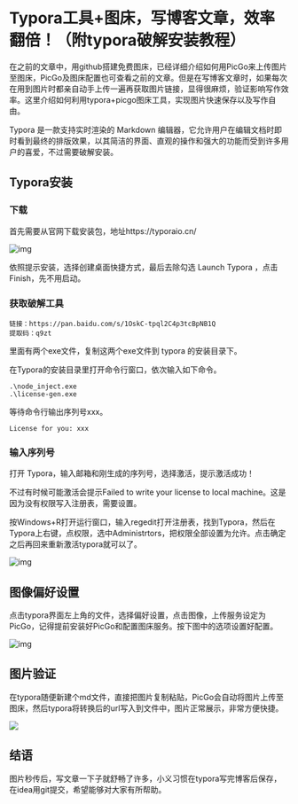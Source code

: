# Typora工具+图床，写博客文章，效率翻倍！（附typora破解安装教程）



在之前的文章中，用github搭建免费图床，已经详细介绍如何用PicGo来上传图片至图床，PicGo及图床配置也可查看之前的文章。但是在写博客文章时，如果每次在用到图片时都亲自动手上传一遍再获取图片链接，显得很麻烦，验证影响写作效率。这里介绍如何利用typora+picgo图床工具，实现图片快速保存以及写作自由。

Typora 是一款支持实时渲染的 Markdown 编辑器，它允许用户在编辑文档时即时看到最终的排版效果，以其简洁的界面、直观的操作和强大的功能而受到许多用户的喜爱，不过需要破解安装。
## Typora安装
### 下载
首先需要从官网下载安装包，地址https://typoraio.cn/

![img](https://javacool.oss-cn-shenzhen.aliyuncs.com/img/xyr/20240526181911.png)

依照提示安装，选择创建桌面快捷方式，最后去除勾选 Launch Typora ，点击 Finish，先不用启动。

### 获取破解工具
```
链接：https://pan.baidu.com/s/1OskC-tpql2C4p3tcBpNB1Q 
提取码：q9zt
```
里面有两个exe文件，复制这两个exe文件到 typora 的安装目录下。

在Typora的安装目录里打开命令行窗口，依次输入如下命令。
```
.\node_inject.exe
.\license-gen.exe
```
等待命令行输出序列号xxx。
```
License for you: xxx
```
### 输入序列号
打开 Typora，输入邮箱和刚生成的序列号，选择激活，提示激活成功！

不过有时候可能激活会提示Failed to write your license to local machine。这是因为没有权限写入注册表，需要设置。

按Windows+R打开运行窗口，输入regedit打开注册表，找到Typora，然后在Typora上右键，点权限，选中Administrtors，把权限全部设置为允许。点击确定之后再回来重新激活typora就可以了。

![img](https://javacool.oss-cn-shenzhen.aliyuncs.com/img/xyr/20240526181943.png)

## 图像偏好设置
点击typora界面左上角的文件，选择偏好设置，点击图像，上传服务设定为PicGo，记得提前安装好PicGo和配置图床服务。按下图中的选项设置好配置。

![img](https://javacool.oss-cn-shenzhen.aliyuncs.com/img/xyr/20240526182012.png)
## 图片验证
在typora随便新建个md文件，直接把图片复制粘贴，PicGo会自动将图片上传至图床，然后typora将转换后的url写入到文件中，图片正常展示，非常方便快捷。

![](https://javacool.oss-cn-shenzhen.aliyuncs.com/img/xyr/20240526181732.png)

## 结语
图片秒传后，写文章一下子就舒畅了许多，小义习惯在typora写完博客后保存，在idea用git提交，希望能够对大家有所帮助。